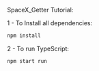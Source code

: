 SpaceX_Getter
Tutorial:

1 - To Install all dependencies:
```sh
npm install
```
2 - To run TypeScript:
```sh
npm start run
```
